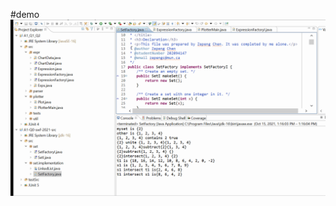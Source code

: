 #demo
![img](https://github.com/zepsgit/Java_functionalProgramming_graphExpression/blob/master/a1.gif)

